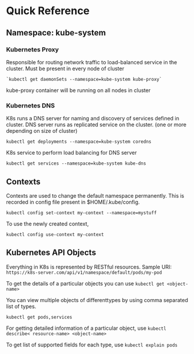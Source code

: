 # Quick Reference

## Namespace: kube-system

### Kubernetes Proxy

Responsible for routing network traffic to load-balanced service in the cluster. 
Must be present in every node of cluster

    `kubectl get daemonSets --namespace=kube-system kube-proxy`
kube-proxy container will be running on all nodes in cluster

### Kubernetes DNS

K8s runs a DNS server for naming and discovery of services defined in cluster.
DNS server runs as replicated service on the cluster. (one or more depending on size of cluster)

    kubectl get deployments --namespace=kube-system coredns

K8s service to perform load balancing for DNS server

    kubectl get services --namespace=kube-system kube-dns

## Contexts

Contexts are used to change the default namespace permanently. This is recorded in config file present in $HOME/.kube/config.

    kubectl config set-context my-context --namespace=mystuff

To use the newly created context,

    kubectl config use-context my-context

## Kubernetes API Objects

Everything in K8s is represented by RESTful resources. Sample URI: `https://k8s-server.com/api/v1/namespace/default/pods/my-pod`

To get the details of a particular objects you can use `kubectl get <object-name>`

You can view multiple objects of differenttypes by using comma separated list of types.

    kubectl get pods,services

For getting detailed information of a particular object, use `kubectl describe< resource-name> <object-name>`


To get list of supported fields for each type, use `kubectl explain pods`

